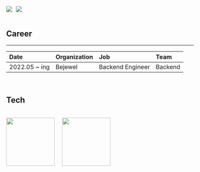<div style="display: flex">
  <a href="https://github.com/rrgks6221">
    <img src="https://hits.seeyoufarm.com/api/count/incr/badge.svg?url=https%3A%2F%2Fgithub.com%2Frrgks6221&count_bg=%23000000&title_bg=%23000000&icon=github.svg&icon_color=%23E7E7E7&title=Hit&edge_flat=false)"/>
  </a>

  <a href="https://github.com/rrgks6221" style="margin-left: 10px">
    <img src="https://img.shields.io/github/followers/rrgks6221?style=social&)"/>
  </a>
</div>

<br>

## Career

---

| Date          | Organization | Job              | Team    |
| :------------ | :----------- | :--------------- | :------ |
| 2022.05 ~ ing | Bejewel      | Backend Engineer | Backend |

<br>

## Tech

<br>

<div style="display: flex">

  <img style="object-fit:cover; margin-right:20px"  height="130px" src="https://github-readme-stats.vercel.app/api/top-langs/?username=rrgks6221&layout=compact&theme=github_dark&hide=CSS,HTML,EJS" />
  <img style="object-fit:cover"  height="130px" src="https://github-readme-stats.vercel.app/api?username=rrgks6221&show_icons=true&theme=github_dark" />

</div>
